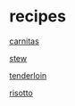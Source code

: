 
# recipes

[carnitas](carnitas.md)

[stew](stew.md)

[tenderloin](tenderloin.md)

[risotto](risotto.md)
